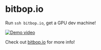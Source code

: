 # bitbop.io

Run `ssh bitbop.io`, get a GPU dev machine!

[![Demo video](https://img.youtube.com/vi/1BCWXFC7Scs/0.jpg)](https://www.youtube.com/watch?v=1BCWXFC7Scs)

Check out [bitbop.io](https://bitbop.io) for more info!
